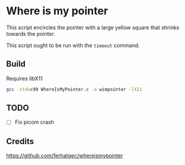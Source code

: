 # Where is my pointer
This script encircles the pointer with a large yellow square that shrinks towards the pointer.

This script ought to be run with the ```timeout``` command.

## Build
Requires libX11
```sh
gcc -std=c99 WhereIsMyPointer.c -o wimpointer -lX11
```
## TODO

- [ ] Fix picom crash

## Credits
https://github.com/ferhatgec/whereismypointer
